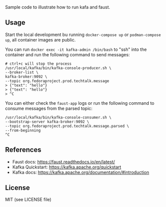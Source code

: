 
Sample code to illustrate how to run kafa and faust.

## Usage

Start the local development bu running `docker-compose up` or `podman-compose up`, all container images are public.

You can run `docker exec -it kafka-admin /bin/bash` to "ssh" into the container and run the following command to send messages:

```
# ctrl+c will stop the process
/usr/local/kafka/bin/kafka-console-producer.sh \
--broker-list \
kafka-broker:9092 \
--topic org.fedoraproject.prod.techtalk.message
> {"text": "hello"}
> {"text": "hello"}
> ^C
```

You can either check the `faust-app` logs or run the following command to consume messages from the parsed topic:

```
/usr/local/kafka/bin/kafka-console-consumer.sh \
--bootstrap-server kafka-broker:9092 \
--topic org.fedoraproject.prod.techtalk.message.parsed \
--from-beginning
^C
```

## References

* Faust docs: https://faust.readthedocs.io/en/latest/
* Kafka Quickstart: https://kafka.apache.org/quickstart
* Kafka docs: https://kafka.apache.org/documentation/#introduction

## License

MIT (see LICENSE file)
